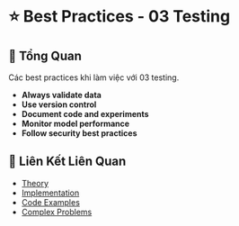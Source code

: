 # ⭐ Best Practices - 03 Testing

## 🎯 Tổng Quan

Các best practices khi làm việc với 03 testing.

- **Always validate data**
- **Use version control**
- **Document code and experiments**
- **Monitor model performance**
- **Follow security best practices**

## 🔗 Liên Kết Liên Quan

- [Theory](./THEORY_03_testing.md)
- [Implementation](./IMPLEMENTATION_03_testing.md)
- [Code Examples](./CODE_EXAMPLES_03_testing.md)
- [Complex Problems](./COMPLEX_PROBLEMS.md)
